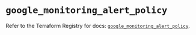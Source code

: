 # `google_monitoring_alert_policy`

Refer to the Terraform Registry for docs: [`google_monitoring_alert_policy`](https://registry.terraform.io/providers/hashicorp/google/6.31.0/docs/resources/monitoring_alert_policy).
